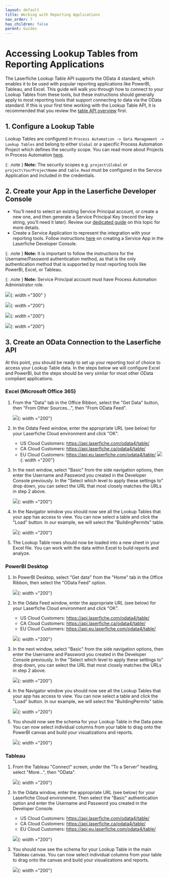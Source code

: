 ```yaml
---
layout: default
title: Working with Reporting Applications
nav_order: 7
has_children: false
parent: Guides
---
```


<!--© 2024 Laserfiche.
See LICENSE-DOCUMENTATION and LICENSE-CODE in the project root for license information.-->

# Accessing Lookup Tables from Reporting Applications

The Laserfiche Lookup Table API supports the OData 4 standard, which enables it to be used with popular reporting applications like PowerBI, Tableau, and Excel.  This guide will walk you through how to connect to your Lookup Tables from these tools, but these instructions should generally apply to most reporting tools that support connecting to data via the OData standard. If this is your first time working with the Lookup Table API, it is recommended that you review the [table API overview](./../../api/odata-api-reference/) first.

## 1. Configure a Lookup Table
Lookup Tables are configured in `Process Automation -> Data Management -> Lookup Tables` and belong to either `Global` or a specific Process Automation Project which defines the security scope. You can read more about Projects in Process Automation [here](https://doc.laserfiche.com/laserfiche.documentation/en-us/Default.htm#../Subsystems/ProcessAutomation/Content/Resources/Teams/projects.htm?TocPath=Process%2520Automation%257CTeams%257CProjects%257C_____0).

{: .note }
**Note:** The security scopes e.g. `project\Global` or `project\YourProjectName` and `table.Read` must be configured in the Service Application and included in the credentials.

## 2. Create your App in the Laserfiche Developer Console
- You'll need to select an existing Service Principal account, or create a new one, and then generate a Service Principal Key (record the key string, you'll need it later). Review our [dedicated guide](./../../api/authentication/guide_service-principals/) on this topic for more details.
-  Create a Service Application to represent the integration with your reporting tools. Follow instructions [here](./../../api/authentication/guide_oauth-service/) on creating a Service App in the Laserfiche Developer Console.

{: .note }
**Note:** It is important to follow the instructions for the Username/Password authentication method, as that is the only authentication method that is supported by  most reporting tools like PowerBI, Excel, or Tableau.

{: .note }
**Note:** Service Principal account must have Process Automation Administrator role.

![](./assets/images/DevConsoleCreateApp.png){: width ="300" }

![](./assets/images/DevConsoleCreateKey.png){: width ="200"}

![](./assets/images/DevConsoleScopes.png){: width ="200"}

![](./assets/images/DevConsoleKeyandScopes.png){: width ="200"}

## 3. Create an OData Connection to the Laserfiche API
At this point, you should be ready to set up your reporting tool of choice to access your Lookup Table data. In the steps below we will configure Excel and PowerBI, but the steps should be very similar for most other OData compliant applications.

### Excel (Microsoft Office 365)
	
1. From the "Data" tab in the Office Ribbon, select the "Get Data" button, then "From Other Sources…", then "From OData Feed".
   
   ![](./assets/images/ExcelOdataFeed.png){: width ="200"}
   
2. In the Odata Feed window, enter the appropriate URL (see below) for your Laserfiche Cloud environment and click "OK".
	- US Cloud Customers: https://api.laserfiche.com/odata4/table/
	- CA Cloud Customers: https://api.laserfiche.ca/odata4/table/
	- EU Cloud Customers: https://api.eu.laserfiche.com/odata4/table/
   ![](./assets/images/ExcelOdataFeedURL.png){: width ="200"}
3. In the next window, select "Basic" from the side navigation options, then enter the Username and Password you created in the Developer Console previously. In the "Select which level to apply these settings to" drop down, you can select the URL that most closely matches the URLs in step 2 above.
   
   ![](./assets/images/ExcelOdataFeedCreds.png){: width ="200"}
   
4. In the Navigator window you should now see all the Lookup Tables that your app has access to view. You can now select a table and click the "Load" button. In our example, we will select the "BuildingPermits" table.
   
   ![](./assets/images/ExcelOdataNavigator.png){: width ="200"}
   
5. The Lookup Table rows should now be loaded into a new sheet in your Excel file. You can work with the data within Excel to build reports and analyze. 
	
### PowerBI Desktop
	
1. In PowerBI Desktop, select "Get data" from the "Home" tab in the Office Ribbon, then select the "OData Feed" option.

	![](./assets/images/PowerBIOData.png){: width ="200"}

2. In the Odata Feed window, enter the appropriate URL (see below) for your Laserfiche Cloud environment and click "OK".
	- US Cloud Customers: https://api.laserfiche.com/odata4/table/
	- CA Cloud Customers: https://api.laserfiche.ca/odata4/table/
	- EU Cloud Customers: https://api.eu.laserfiche.com/odata4/table/

	![](./assets/images/PowerBIODataFeedURL.png){: width ="200"}
	
3. In the next window,  select "Basic" from the side navigation options, then enter the Username and Password you created in the Developer Console previously. In the "Select which level to apply these settings to" drop down, you can select the URL that most closely matches the URLs in step 2 above.

	![](./assets/images/PowerBICreds.png){: width ="200"}
   
4. In the Navigator window you should now see all the Lookup Tables that your app has access to view.  You can now select a table and click the "Load" button.  In our example, we will select the "BuildingPermits" table.

 	![](./assets/images/ExcelOdataNavigator.png){: width ="200"}
 
5. You should now see the schema for your Lookup Table in the Data pane.  You can now select individual columns from your table to drag onto the PowerBI canvas and build your visualizations and reports.

 	![](./assets/images/PowerBIODataFeedDataPane.png){: width ="200"}

### Tableau
	
1. From the Tableau "Connect" screen, under the "To a Server" heading, select "More...", then "OData".

	![](./assets/images/TableauOdataMenu.png){: width ="200"}

2. In the Odata window, enter the appropriate URL (see below) for your Laserfiche Cloud environment.  Then select the "Basic" authentication option and enter the Username and Password you created in the Developer Console.
	- US Cloud Customers: https://api.laserfiche.com/odata4/table/
	- CA Cloud Customers: https://api.laserfiche.ca/odata4/table/
	- EU Cloud Customers: https://api.eu.laserfiche.com/odata4/table/

 	![](./assets/images/TableauCreds.png){: width ="200"}

3. You should now see the schema for your Lookup Table in the main Tableau canvas.  You can now select individual columns from your table to drag onto the canvas and build your visualizations and reports.

 	![](./assets/images/TableauSchema.png){: width ="200"}
